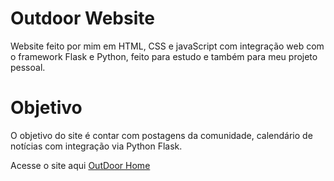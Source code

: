 # Outdoor Website
Website feito por mim em HTML, CSS e javaScript com integração web com o framework Flask e Python, feito para estudo e também para meu
projeto pessoal.

# Objetivo
O objetivo do site é contar com postagens da comunidade, calendário de notícias com integração via Python Flask.

Acesse o site  aqui [OutDoor Home](https://ascii000.github.io/outdoor-website/main.html)
